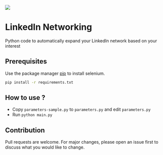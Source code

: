 
![](https://content.linkedin.com/content/dam/me/business/en-us/amp/brand-site/v2/bg/LI-Logo.svg.original.svg)

# LinkedIn Networking

Python code to automatically expand your LinkedIn network based on your interest

## Prerequisites

Use the package manager [pip](https://pip.pypa.io/en/stable/) to install selenium.

```bash
pip install -r requirements.txt
```

## How to use ?

- Copy `parameters-sample.py` to `parameters.py` and edit `parameters.py`
- Run `python main.py`

## Contribution

Pull requests are welcome. For major changes, please open an issue first to discuss what you would like to change.
